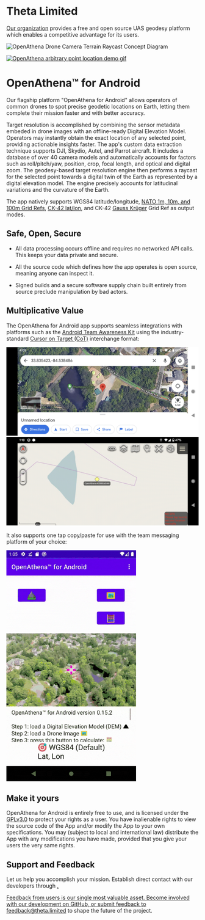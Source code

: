 # Theta Limited

[Our organization](https://theta.limited/) provides a free and open source UAS geodesy platform which enables a competitive advantage for its users.

<img width="540" alt="OpenAthena Drone Camera Terrain Raycast Concept Diagram" src="https://github.com/mkrupczak3/OpenAthena/raw/main/assets/OpenAthena_Concept_Diagram.png">

<a href="https://github.com/Theta-Limited/OpenAthenaAndroid"><img width="330" alt="OpenAthena arbitrary point location demo gif" src="https://raw.githubusercontent.com/Theta-Limited/OpenAthenaAndroid/master/assets/tap_to_locate_demo_small.gif"></a>

# OpenAthena™ for Android

Our flagship platform "OpenAthena for Android" allows operators of common drones to spot precise geodetic locations on Earth, letting them complete their mission faster and with better accuracy.

Target resolution is accomplished by combining the sensor metadata embeded in drone images with an offline-ready Digital Elevation Model. Operators may instantly obtain the exact location of any selected point, providing actionable insights faster. The app's custom data extraction technique supports DJI, Skydio, Autel, and Parrot aircraft. It includes a database of over 40 camera models and automatically accounts for factors such as roll/pitch/yaw, position, crop, focal length, and optical and digital zoom. The geodesy-based target resolution engine then performs a raycast for the selected point towards a digital twin of the Earth as represented by a digital elevation model. The engine precisely accounts for latitudinal variations and the curvature of the Earth.

The app natively supports WGS84 latitude/longitude, [NATO 1m, 10m, and 100m Grid Refs](https://en.wikipedia.org/wiki/Military_Grid_Reference_System), [CK-42 lat/lon](https://en.wikipedia.org/wiki/SK-42_reference_system), and CK-42 [Gauss Krüger](https://desktop.arcgis.com/en/arcmap/latest/map/projections/gauss-kruger.htm) Grid Ref as output modes.

## Safe, Open, Secure

* All data processing occurs offline and requires no networked API calls. This keeps your data private and secure.

* All the source code which defines how the app operates is open source, meaning anyone can inspect it.

* Signed builds and a secure software supply chain built entirely from source preclude manipulation by bad actors.

## Multiplicative Value

The OpenAthena for Android app supports seamless integrations with platforms such as the [Android Team Awareness Kit](https://en.wikipedia.org/wiki/Android_Team_Awareness_Kit) using the industry-standard [Cursor on Target (CoT)](https://www.mitre.org/sites/default/files/pdf/09_4937.pdf) interchange format:

<img width="586" alt="OpenAthena for Android DJI_0419.JPG target shown in Google Maps satellite view" src="https://raw.githubusercontent.com/Theta-Limited/OpenAthenaAndroid/master/assets/0419_maps_screenshot.png">

<img width="586" alt="OpenAthena for Android triggers a waypoint to show in Android Team Awarness Kit at the calculated location" src="https://raw.githubusercontent.com/Theta-Limited/OpenAthenaAndroid/master/assets/ATAK_OpenAthena_CoT_Demo_landscape.png">


It also supports one tap copy/paste for use with the team messaging platform of your choice:

<img width="340" alt="Gif showing text copied to clipboard toast after taping on results box" src="https://raw.githubusercontent.com/Theta-Limited/OpenAthenaAndroid/master/assets/TextCopiedOptimized.gif">

## Make it yours

OpenAthena for Android is entirely free to use, and is licensed under the [GPLv3.0](https://www.gnu.org/licenses/gpl-3.0.en.html) to protect your rights as a user. You have inalienable rights to view the source code of the App and/or modify the App to your own specifications. You may (subject to local and international law) distribute the App with any modifications you have made, provided that you give your users the very same rights.

## Support and Feedback

Let us help you accomplish your mission. Establish direct contact with our developers through <a href="mailto:support@theta.limited?subject=My Question about OpenAthena" data-type="mailto" data-id="mailto:support@theta.limited?subject=My Question about OpenAthena">.

Feedback from users is our single most valuable asset. Become involved with our development on GitHub, or submit feedback to <a href="mailto:feedback@theta.limited?subject=My Feedback on OpenAthena" data-type="mailto" data-id="mailto:feedback@theta.limited?subject=My Feedback on OpenAthena">feedback@theta.limited</a> to shape the future of the project.

